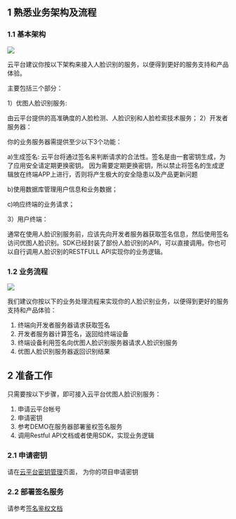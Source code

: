 ## 1 熟悉业务架构及流程

### 1.1 基本架构

![](http://imgcache.tce.fsphere.cn/static/qzonestyle.gtimg.cn/qzone/vas/opensns/res/img/youturenlian-1.png)

云平台建议你按以下架构来接入人脸识别的服务，以便得到更好的服务支持和产品体验。

主要包括三个部分：

1）优图人脸识别服务:

由云平台提供的高准确度的人脸检测、人脸识别和人脸检索技术服务；
2）开发者服务器：

你的业务服务器需提供至少以下3个功能：

a)生成签名: 云平台将通过签名来判断请求的合法性。签名是由一套密钥生成，为了应用安全请定期更换密钥。
因为需要定期更换密钥，所以禁止将签名的生成逻辑放在终端APP上进行，否则将产生极大的安全隐患以及产品更新问题

b)使用数据库管理用户信息和业务数据；

c)响应终端的业务请求；

3）用户终端： 

通常在使用人脸识别服务前，应该先向开发者服务器获取签名信息，然后使用签名访问优图人脸识别。SDK已经封装了部份人脸识别的API，可以直接调用。你也可以自行调用人脸识别的RESTFULL API实现你的业务逻辑。

### 1.2 业务流程

![](http://imgcache.tce.fsphere.cn/static/qzonestyle.gtimg.cn/qzone/vas/opensns/res/img/youturenlian-2.png)

我们建议你按以下的业务处理流程来实现你的人脸识别业务，以便得到更好的服务支持和产品体验：

1.	终端向开发者服务器请求获取签名
2.	开发者服务器计算签名，返回给终端设备
3.	终端设备利用签名向优图人脸识别服务器请求人脸识别服务
4.	优图人脸识别服务器返回识别结果

## 2 准备工作

只需要按以下步骤，即可接入云平台优图人脸识别服务：

1.	申请云平台帐号
2.	申请密钥
3.	参考DEMO在服务器部署鉴权签名服务
4.	调用Restful API文档或者使用SDK，实现业务逻辑

### 2.1 申请密钥

请在[云平台密钥管理](http://console.tce.fsphere.cn/capi/project)页面， 为你的项目申请密钥

### 2.2 部署签名服务

请参考[签名鉴权文档](/doc/product/277/签名鉴权)